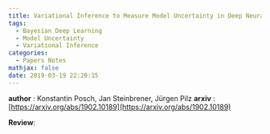 ```yaml
---
title: Variational Inference to Measure Model Uncertainty in Deep Neural Networks
tags:
  - Bayesian Deep Learning
  - Model Uncertainty
  - Variational Inference
categories:
  - Papers Notes
mathjax: false
date: 2019-03-19 22:20:15
---
```




**author** : Konstantin Posch, Jan Steinbrener, Jürgen Pilz
**arxiv** : [https://arxiv.org/abs/1902.10189](https://arxiv.org/abs/1902.10189)

**Review**:


<!--more-->